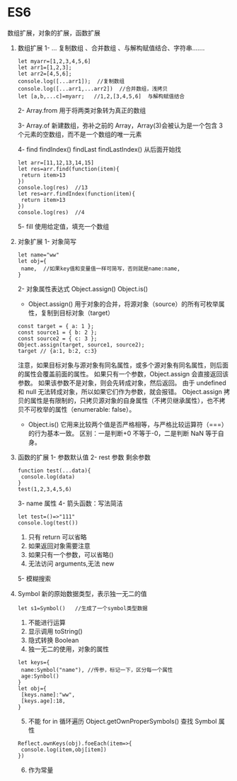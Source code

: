 # ES6

数组扩展，对象的扩展，函数扩展

1. 数组扩展
   1- ... 复制数组 、合并数组 、与解构赋值结合、字符串.......

   ```JS
   let myarr=[1,2,3,4,5,6]
   let arr1=[1,2,3];
   let arr2=[4,5,6];
   console.log([...arr1]);  //复制数组
   console.log([...arr1,...arr2])  //合并数组，浅拷贝
   let [a,b,...c]=myarr;   //1,2,[3,4,5,6]  与解构赋值结合
   ```

   2- Array.from 用于将两类对象转为真正的数组

   3- Array.of 新建数组，弥补之前的 Array，Array(3)会被认为是一个包含 3 个元素的空数组，而不是一个数组的唯一元素

   4- find findIndex()
   findLast findLastIndex() 从后面开始找

   ```JS
   let arr=[11,12,13,14,15]
   let res=arr.find(function(item){
    return item>13
   })
   console.log(res)  //13
   let res=arr.findIndex(function(item){
    return item>13
   })
   console.log(res)  //4
   ```

   5- fill 使用给定值，填充一个数组

2. 对象扩展
   1- 对象简写

   ```JS
   let name="ww"
   let obj={
    name,  //如果key值和变量值一样可简写，否则就是name:name,
   }
   ```

   2- 对象属性表达式 Object.assign() Object.is()

   - Object.assign() 用于对象的合并，将源对象（source）的所有可枚举属性，复制到目标对象（target）

   ```JS
   const target = { a: 1 };
   const source1 = { b: 2 };
   const source2 = { c: 3 };
   Object.assign(target, source1, source2);
   target // {a:1, b:2, c:3}
   ```

   注意，如果目标对象与源对象有同名属性，或多个源对象有同名属性，则后面的属性会覆盖前面的属性。
   如果只有一个参数，Object.assign 会直接返回该参数。
   如果该参数不是对象，则会先转成对象，然后返回。
   由于 undefined 和 null 无法转成对象，所以如果它们作为参数，就会报错。
   Object.assign 拷贝的属性是有限制的，只拷贝源对象的自身属性（不拷贝继承属性），也不拷贝不可枚举的属性（enumerable: false）。

   - Object.is() 它用来比较两个值是否严格相等，与严格比较运算符（===）的行为基本一致。
     区别：一是判断+0 不等于-0，二是判断 NaN 等于自身。

3. 函数的扩展
   1- 参数默认值
   2- rest 参数 剩余参数

   ```JS
   function test(...data){
    console.log(data)
   }
   test(1,2,3,4,5,6)
   ```

   3- name 属性
   4- 箭头函数：写法简洁

   ```JS
   let test=()=>"111"
   console.log(test())
   ```

   1. 只有 return 可以省略
   2. 如果返回对象需要注意
   3. 如果只有一个参数，可以省略()
   4. 无法访问 arguments,无法 new

   5- 模糊搜索

4. Symbol 新的原始数据类型，表示独一无二的值

   ```JS
   let s1=Symbol()   //生成了一个symbol类型数据
   ```

   1. 不能进行运算
   2. 显示调用 toString()
   3. 隐式转换 Boolean
   4. 独一无二的使用，对象的属性

   ```JS
   let keys={
    name:Symbol("name"), //传参，标记一下，区分每一个属性
    age:Synbol()
   }
   let obj={
    [keys.name]:"ww",
    [keys.age]:18,
   }
   ```

   5. 不能 for in 循环遍历 Object.getOwnProperSymbols() 查找 Symbol 属性

   ```JS
   Reflect.ownKeys(obj).foeEach(item=>{
    console.log(item,obj[item])
   })
   ```

   6. 作为常量
